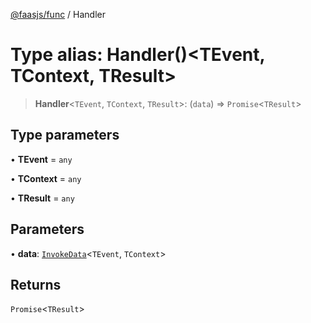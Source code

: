 [@faasjs/func](../README.md) / Handler

# Type alias: Handler()\<TEvent, TContext, TResult\>

> **Handler**\<`TEvent`, `TContext`, `TResult`\>: (`data`) => `Promise`\<`TResult`\>

## Type parameters

• **TEvent** = `any`

• **TContext** = `any`

• **TResult** = `any`

## Parameters

• **data**: [`InvokeData`](InvokeData.md)\<`TEvent`, `TContext`\>

## Returns

`Promise`\<`TResult`\>
